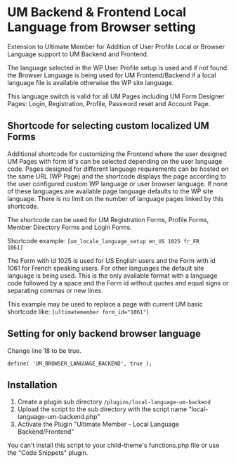 # UM Backend & Frontend Local Language from Browser setting
Extension to Ultimate Member for Addition of User Profile Local or Browser Language support to UM Backend and Frontend.

The language selected in the WP User Profile setup is used and if not found the Browser Language is being used for UM Frontend/Backend if a local language file is available otherwise the WP site language. 

This language switch is valid for all UM Pages including UM Form Designer Pages: Login, Registration, Profile, Password reset and Account Page.
## Shortcode for selecting custom localized UM Forms
Additional shortcode for customizing the Frontend where the user designed UM Pages with form id's can be selected depending on the user language code. Pages designed for different language requirements can be hosted on the same URL (WP Page) and the shortcode displays the page according to the user configured custom WP language or user browser language. If none of these languages are available page language defaults to the WP site language. There is no limit on the number of language pages linked by this shortcode.

The shortcode can be used for UM Registration Forms, Profile Forms, Member Directory Forms and Login Forms.

Shortcode example: <code>[um_locale_language_setup en_US 1025 fr_FR 1061]</code>

The Form with id 1025 is used for US English users and the Form with id 1061 for French speaking users. For other languages the default site language is being used. This is the only available format with a language code followed by a space and the Form id without quotes and equal signs or separating commas or new lines.

This example may be used to replace a page with current UM basic shortcode like: <code>[ultimatemember form_id="1061"]</code>
## Setting for only backend browser language
Change line 18 to be true.

<code>define( 'UM_BROWSER_LANGUAGE_BACKEND', true );</code> 
## Installation
1. Create a plugin sub directory  <code>/plugins/local-language-um-backend</code> 
2. Upload the script to the sub directory with the script name "local-language-um-backend.php"
3. Activate the Plugin "Ultimate Member - Local Language Backend/Frontend"

You can't install this script to your child-theme's functions.php file or use the "Code Snippets" plugin.
